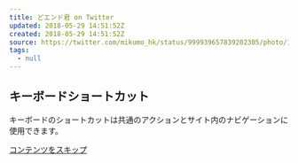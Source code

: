 ```yaml
---
title: どエンド君 on Twitter
updated: 2018-05-29 14:51:52Z
created: 2018-05-29 14:51:52Z
source: https://twitter.com/mikumo_hk/status/999939657839202305/photo/1
tags:
  - null
---
```


## キーボードショートカット

キーボードのショートカットは共通のアクションとサイト内のナビゲーションに使用できます。

 [コンテンツをスキップ](https://twitter.com/mikumo_hk/status/999939657839202305/photo/1#timeline)